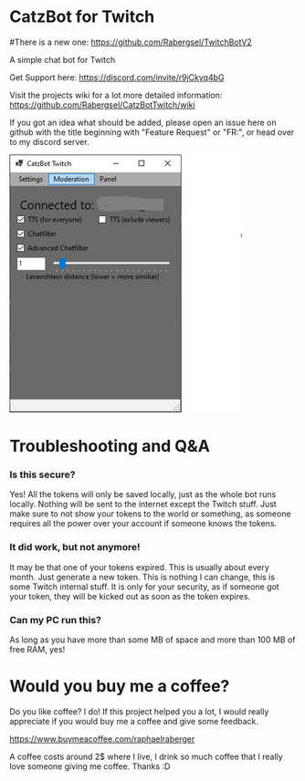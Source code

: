 # CatzBot for Twitch

#There is a new one: https://github.com/Rabergsel/TwitchBotV2

A simple chat bot for Twitch

Get Support here: https://discord.com/invite/r9jCkyq4bG

Visit the projects wiki for a lot more detailed information: https://github.com/Rabergsel/CatzBotTwitch/wiki

If you got an idea what should be added, please open an issue here on github with the title beginning with "Feature Request" or "FR:", or head over to my discord server.

![Image of Bot Start GUI](/imgs/StartGUI.PNG?raw=true "Start GUI")

# Troubleshooting and Q&A

### Is this secure?
Yes! All the tokens will only be saved locally, just as the whole bot runs locally. Nothing will be sent to the internet except the Twitch stuff. Just make sure to not show your tokens to the world or something, as someone requires all the power over your account if someone knows the tokens.

### It did work, but not anymore!
It may be that one of your tokens expired. This is usually about every month. Just generate a new token. This is nothing I can change, this is some Twitch internal stuff. It is only for your security, as if someone got your token, they will be kicked out as soon as the token expires.

### Can my PC run this?
As long as you have more than some MB of space and more than 100 MB of free RAM, yes!

# Would you buy me a coffee?
Do you like coffee? I do! If this project helped you a lot, I would really appreciate if you would buy me a coffee and give some feedback.

https://www.buymeacoffee.com/raphaelraberger

A coffee costs around 2$ where I live, I drink so much coffee that I really love someone giving me coffee. Thanks :D
